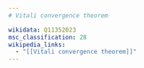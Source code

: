 ```yaml
---
# Vitali convergence theorem

wikidata: Q11352023
msc_classification: 28
wikipedia_links:
  - "[[Vitali convergence theorem]]"
---
```

